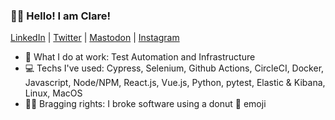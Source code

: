 ### 👋🏼 Hello! I am Clare!
[LinkedIn](https://www.linkedin.com/in/clarmso/) | [Twitter](https://twitter.com/clarmso/) | [Mastodon](https://mastodon.online/@clarmso) | [Instagram](https://www.instagram.com/clarmso/)
* 💼 What I do at work: Test Automation and Infrastructure
* 💻 Techs I've used: Cypress, Selenium, Github Actions, CircleCI, Docker, Javascript, Node/NPM, React.js, Vue.js, Python, pytest, Elastic & Kibana, Linux, MacOS
* 💪🏼 Bragging rights: I broke software using a donut 🍩 emoji


<!--
**clarmso/clarmso** is a ✨ _special_ ✨ repository because its `README.md` (this file) appears on your GitHub profile.

Here are some ideas to get you started:

- 🔭 I’m currently working on ...
- 🌱 I’m currently learning ...
- 👯 I’m looking to collaborate on ...
- 🤔 I’m looking for help with ...
- 💬 Ask me about ...
- 📫 How to reach me: ...
- 😄 Pronouns: ...
- ⚡ Fun fact: ...
-->
